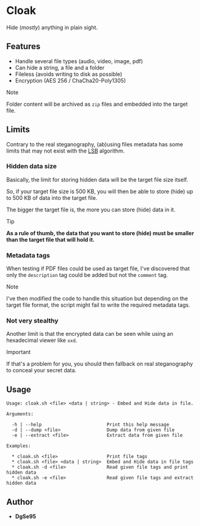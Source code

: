 # Cloak

Hide (_mostly_) anything in plain sight.

## Features

* Handle several file types (audio, video, image, pdf)
* Can hide a string, a file and a folder
* Fileless (avoids writing to disk as possible)
* Encryption (AES 256 / ChaCha20-Poly1305)
  
> [!NOTE]
> Folder content will be archived as `zip` files and embedded into the target file.

## Limits

Contrary to the real steganography, (ab)using files metadata has some limits that may not exist with the [LSB](https://www.researchgate.net/publication/368691521_Hiding_secret_data_in_audiovideoimagetext_steganography_using_least_significant_bit_algorithmMHIndia) algorithm.

### Hidden data size

Basically, the limit for storing hidden data will be the target file size itself.

So, if your target file size is 500 KB, you will then be able to store (hide) up to 500 KB of data into the target file.

The bigger the target file is, the more you can store (hide) data in it.

> [!TIP]
> __As a rule of thumb, the data that you want to store (hide) must be smaller than the target file that will hold it.__

### Metadata tags

When testing if PDF files could be used as target file, I've discovered that only the `description` tag could be added but not the `comment` tag.

> [!NOTE]
> I've then modified the code to handle this situation but depending on the target file format, the script might fail to write the required metadata tags.

### Not very stealthy

Another limit is that the encrypted data can be seen while using an hexadecimal viewer like `xxd`.

> [!IMPORTANT]
> If that's a problem for you, you should then fallback on real steganography to conceal your secret data.

## Usage

```console
Usage: cloak.sh <file> <data | string> - Embed and Hide data in file.

Arguments:

  -h | --help                        Print this help message
  -d | --dump <file>                 Dump data from given file
  -e | --extract <file>              Extract data from given file

Examples:

  * cloak.sh <file>                  Print file tags
  * cloak.sh <file> <data | string>  Embed and Hide data in file tags
  * cloak.sh -d <file>               Read given file tags and print hidden data
  * cloak.sh -e <file>               Read given file tags and extract hidden data

```

## Author

* __DgSe95__
